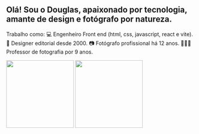 ## Olá! Sou o Douglas, apaixonado por tecnologia, amante de design e fotógrafo por natureza.

Trabalho como: 
💻 Engenheiro Front end (html, css, javascript, react e vite). 
📕 Designer editorial desde 2000. 
📷 Fotógrafo profissional há 12 anos. 
👨🏻‍🏫 Professor de fotografia por 9 anos.

<div dislplay: block>
  <img height="180em" src="https://github-readme-stats.vercel.app/api?username=douglasjose3&show_icons=true&theme=dracula&include_all_commits=true&count_private=true"/>
  <img height="180em" margin-left="20px" src="https://github-readme-stats.vercel.app/api/top-langs/?username=douglasjose3&layout=compact&langs_count=7&theme=dracula"/>
</div>




<!--
![GitHub stats](https://github-readme-stats.vercel.app/api?username=douglasjose3&theme=radical_icons=true)
[![Top Langs](https://github-readme-stats.vercel.app/api/top-langs/?username=douglasjose3&layout=compact)](https://github.com/douglasjose3/github-readme-stats)
-->
